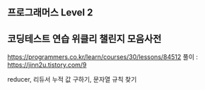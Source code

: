 ## 프로그래머스 Level 2

## 코딩테스트 연습 위클리 챌린지 모음사전

https://programmers.co.kr/learn/courses/30/lessons/84512
풀이 : https://jinn2u.tistory.com/9

reducer, 리듀서 누적 값 구하기, 문자열 규칙 찾기
